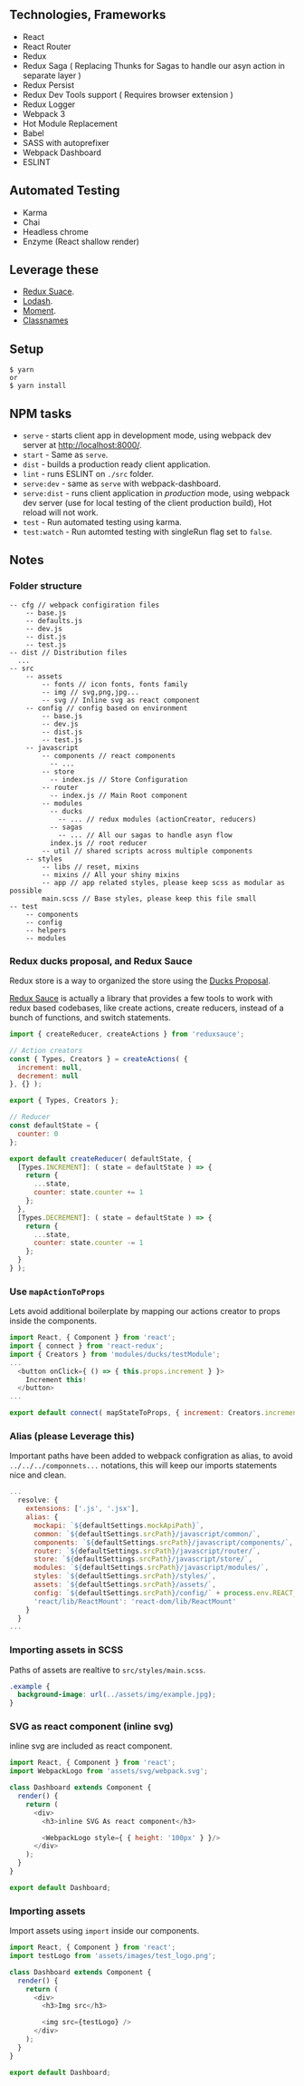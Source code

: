 ## Technologies, Frameworks
- React
- React Router
- Redux
- Redux Saga ( Replacing Thunks for Sagas to handle our asyn action in separate layer )
- Redux Persist
- Redux Dev Tools support ( Requires browser extension )
- Redux Logger
- Webpack 3
- Hot Module Replacement
- Babel
- SASS with autoprefixer
- Webpack Dashboard
- ESLINT

## Automated Testing
- Karma
- Chai
- Headless chrome
- Enzyme (React shallow render)

## Leverage these
- [Redux Suace](https://github.com/infinitered/reduxsauce).
- [Lodash](https://lodash.com/).
- [Moment](https://momentjs.com/docs/).
- [Classnames](https://github.com/JedWatson/classnames)

## Setup
```
$ yarn
or
$ yarn install
```

## NPM tasks
* `serve` - starts client app in development mode, using webpack dev server at [http://localhost:8000/](http://localhost:8000/).
* `start` - Same as `serve`.
* `dist` - builds a production ready client application.
* `lint` - runs ESLINT on `./src` folder.
* `serve:dev` - same as `serve` with webpack-dashboard.
* `serve:dist` - runs client application in *production* mode, using webpack dev server (use for local testing of the client production build), Hot reload will not work.
* `test` - Run automated testing using karma.
* `test:watch` - Run automted testing with singleRun flag set to `false`.

## Notes

### Folder structure
```
-- cfg // webpack configiration files
    -- base.js
    -- defaults.js
    -- dev.js
    -- dist.js
    -- test.js
-- dist // Distribution files
  ...
-- src
    -- assets
        -- fonts // icon fonts, fonts family
        -- img // svg,png,jpg...
        -- svg // Inline svg as react component
    -- config // config based on environment
        -- base.js
        -- dev.js
        -- dist.js
        -- test.js
    -- javascript
        -- components // react components
          -- ...
        -- store
          -- index.js // Store Configuration
        -- router
          -- index.js // Main Root component
        -- modules
          -- ducks
            -- ... // redux modules (actionCreator, reducers)
          -- sagas
            -- ... // All our sagas to handle asyn flow
          index.js // root reducer
        -- util // shared scripts across multiple components
    -- styles
        -- libs // reset, mixins
        -- mixins // All your shiny mixins
        -- app // app related styles, please keep scss as modular as possible
        main.scss // Base styles, please keep this file small
-- test
    -- components
    -- config
    -- helpers
    -- modules
```

### Redux ducks proposal, and Redux Sauce
Redux store is a way to organized the store using the [Ducks Proposal](https://github.com/erikras/ducks-modular-redux).

[Redux Sauce](https://github.com/infinitered/reduxsauce) is actually a library that provides a few tools to work with redux based codebases, like create actions, create reducers, instead of a bunch of functions, and switch statements.

```javascript
import { createReducer, createActions } from 'reduxsauce';

// Action creators
const { Types, Creators } = createActions( {
  increment: null,
  decrement: null
}, {} );

export { Types, Creators };

// Reducer
const defaultState = {
  counter: 0
};

export default createReducer( defaultState, {
  [Types.INCREMENT]: ( state = defaultState ) => {
    return {
      ...state,
      counter: state.counter += 1
    };
  },
  [Types.DECREMENT]: ( state = defaultState ) => {
    return {
      ...state,
      counter: state.counter -= 1
    };
  }
} );
```
### Use `mapActionToProps`

Lets avoid additional boilerplate by mapping our actions creator to props inside the components.
```javascript
import React, { Component } from 'react';
import { connect } from 'react-redux';
import { Creators } from 'modules/ducks/testModule';
...
  <button onClick={ () => { this.props.increment } }>
    Increment this!
  </button>
...

export default connect( mapStateToProps, { increment: Creators.increment } )( Root );
```

### Alias (please Leverage this)
Important paths have been added to webpack configration as alias, to avoid `../../../componnets...` notations, this will keep our imports statements nice and clean.
```javascript
...
  resolve: {
    extensions: ['.js', '.jsx'],
    alias: {
      mockapi: `${defaultSettings.mockApiPath}`,
      common: `${defaultSettings.srcPath}/javascript/common/`,
      components: `${defaultSettings.srcPath}/javascript/components/`,
      router: `${defaultSettings.srcPath}/javascript/router/`,
      store: `${defaultSettings.srcPath}/javascript/store/`,
      modules: `${defaultSettings.srcPath}/javascript/modules/`,
      styles: `${defaultSettings.srcPath}/styles/`,
      assets: `${defaultSettings.srcPath}/assets/`,
      config: `${defaultSettings.srcPath}/config/` + process.env.REACT_WEBPACK_ENV,
      'react/lib/ReactMount': 'react-dom/lib/ReactMount'
    }
  }
...
```

### Importing assets in SCSS
Paths of assets are realtive to  `src/styles/main.scss`.

```css
.example {
  background-image: url(../assets/img/example.jpg);
}
```

### SVG as react component (inline svg)
inline svg are included as react component.

```javascript
import React, { Component } from 'react';
import WebpackLogo from 'assets/svg/webpack.svg';

class Dashboard extends Component {
  render() {
    return (
      <div>
        <h3>inline SVG As react component</h3>

        <WebpackLogo style={ { height: '100px' } }/>
      </div>
    );
  }
}

export default Dashboard;
```

### Importing assets
Import assets using `import` inside our components.
```javascript
import React, { Component } from 'react';
import testLogo from 'assets/images/test_logo.png';

class Dashboard extends Component {
  render() {
    return (
      <div>
        <h3>Img src</h3>

        <img src={testLogo} />
      </div>
    );
  }
}

export default Dashboard;
```

